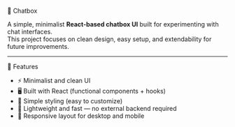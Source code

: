  💬 Chatbox

A simple, minimalist **React-based chatbox UI** built for experimenting with chat interfaces.  
This project focuses on clean design, easy setup, and extendability for future improvements.

---

 🚀 Features
- ⚡ Minimalist and clean UI  
- 🖥️ Built with React (functional components + hooks)  
- 🎨 Simple styling (easy to customize)  
- 💾 Lightweight and fast — no external backend required  
- 📱 Responsive layout for desktop and mobile  

